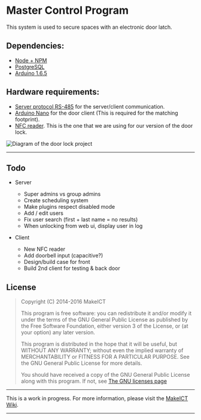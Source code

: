 # Master Control Program 


This system is used to secure spaces with an electronic door latch.

## Dependencies:
* [Node + NPM](Node.js)
* [PostgreSQL](http://www.postgresql.org/)
* [Arduino 1.6.5](https://www.arduino.cc/)

## Hardware requirements: 
* [Server protocol RS-485](https://en.wikipedia.org/wiki/RS-485) for the server/client communication.
* [Arduino Nano](https://www.arduino.cc/) for the door client (This is required for the matching footprint).
* [NFC reader](https://www.adafruit.com/products/364). This is the one that we are using for our version of the door lock. 

![Diagram of the door lock project](https://cdn.rawgit.com/MakeICT/electronic-door/v2.0/functional-overview.svg)

* * *

## Todo
* Server
	* Super admins vs group admins
	* Create scheduling system
	* Make plugins respect disabled mode
	* Add / edit users
	* Fix user search (first + last name = no results)
	* When unlocking from web ui, display user in log
	
* Client
	* New NFC reader
	* Add doorbell input (capacitive?)
	* Design/build case for front
	* Build 2nd client for testing & back door

## License 

> Copyright (C) 2014-2016 MakeICT
> 
> This program is free software: you can redistribute it and/or modify it 
> under the terms of the GNU General Public License as published by the 
> Free Software Foundation, either version 3 of the License, or (at your 
> option) any later version.
> 
> This program is distributed in the hope that it will be useful, but 
> WITHOUT ANY WARRANTY; without even the implied warranty of 
> MERCHANTABILITY or FITNESS FOR A PARTICULAR PURPOSE.  See the GNU 
> General Public License for more details.
> 
> You should have received a copy of the GNU General Public License along 
> with this program.  If not, see [The GNU licenses page](http://www.gnu.org/licenses)
    
* * *

This is a work in progress. For more information, please visit the [MakeICT Wiki](http://makeict.org/wiki/index.php/Electronic_Door_Entry).

* * *
